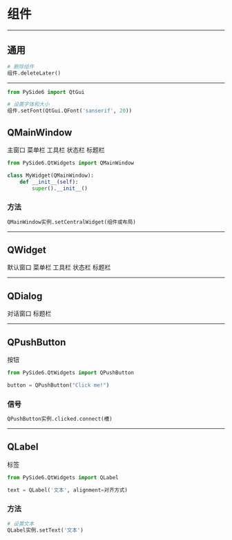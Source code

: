 # 组件


---
## 通用

```python
# 删除组件
组件.deleteLater()
```
---

```python
from PySide6 import QtGui

# 设置字体和大小
组件.setFont(QtGui.QFont('sanserif', 20))
```

## QMainWindow

主窗口  菜单栏 工具栏 状态栏 标题栏

```python
from PySide6.QtWidgets import QMainWindow

class MyWidget(QMainWindow):
    def __init__(self):
        super().__init__()
```

### 方法

```python
QMainWindow实例.setCentralWidget(组件或布局)
```

---
## QWidget

默认窗口  菜单栏 工具栏 状态栏 标题栏

---
## QDialog

对话窗口  标题栏

---
## QPushButton

按钮

```python
from PySide6.QtWidgets import QPushButton

button = QPushButton("Click me!")
```

### 信号

```python
QPushButton实例.clicked.connect(槽)
```

---
## QLabel

标签

```python
from PySide6.QtWidgets import QLabel

text = QLabel('文本', alignment=对齐方式)
```

### 方法

```python
# 设置文本
QLabel实例.setText('文本')
```

